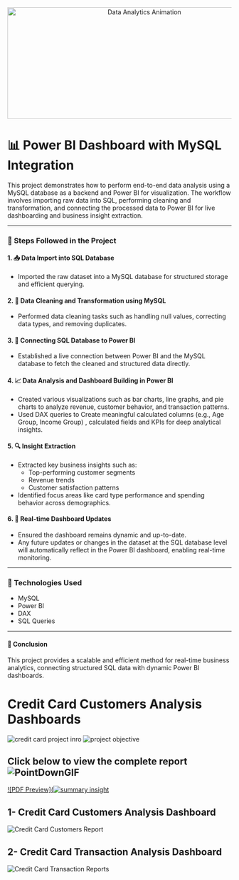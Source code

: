 <div align="center">
  <img src="https://i.pinimg.com/originals/fc/71/63/fc71635c7f1b09ed30413f59bb749582.gif" alt="Data Analytics Animation" width="600" height="250"/>
</div>

# 📊 Power BI Dashboard with MySQL Integration

This project demonstrates how to perform end-to-end data analysis using a MySQL database as a backend and Power BI for visualization. The workflow involves importing raw data into SQL, performing cleaning and transformation, and connecting the processed data to Power BI for live dashboarding and business insight extraction.

---

### 🚀 Steps Followed in the Project

#### 1. 📥 Data Import into SQL Database
- Imported the raw dataset into a MySQL database for structured storage and efficient querying.

#### 2. 🧹 Data Cleaning and Transformation using MySQL
- Performed data cleaning tasks such as handling null values, correcting data types, and removing duplicates.


#### 3. 🔗 Connecting SQL Database to Power BI
- Established a live connection between Power BI and the MySQL database to fetch the cleaned and structured data directly.

#### 4. 📈 Data Analysis and Dashboard Building in Power BI
- Created various visualizations such as bar charts, line graphs, and pie charts to analyze revenue, customer behavior, and transaction patterns.
- Used DAX queries to  Create meaningful calculated columns (e.g., Age Group, Income Group) , calculated fields and KPIs for deep analytical insights.

#### 5. 🔍 Insight Extraction
- Extracted key business insights such as:
  - Top-performing customer segments
  - Revenue trends
  - Customer satisfaction patterns
- Identified focus areas like card type performance and spending behavior across demographics.

#### 6. 🔄 Real-time Dashboard Updates
- Ensured the dashboard remains dynamic and up-to-date.
- Any future updates or changes in the dataset at the SQL database level will automatically reflect in the Power BI dashboard, enabling real-time monitoring.

---

### 📁 Technologies Used
- MySQL
- Power BI
- DAX
- SQL Queries

---

#### 📌 Conclusion
This project provides a scalable and efficient method for real-time business analytics, connecting structured SQL data with dynamic Power BI dashboards.

 
 
 
 # Credit Card Customers Analysis Dashboards




![credit card project inro](https://github.com/user-attachments/assets/5a2fce31-cecf-4865-a532-783cbba72dd1) 
![project objective](https://github.com/user-attachments/assets/27fe5124-8c73-426a-a071-59ff28e51f38)


## Click below to view the complete report ![PointDownGIF](https://github.com/user-attachments/assets/6d8c9e25-7405-4c8b-91a7-b20fbc5a19c3)

[![PDF Preview](![summary insight](https://github.com/user-attachments/assets/a3323f30-1dfd-4d99-80cc-e9109965b063)](https://github.com/Himanshu-Tiwari2001/Credit-Card-Customer-Analysis-Power-Bi-Project/blob/main/Credit_Card_Transaction_Report_Analysis.pdf)













## 1- Credit Card Customers Analysis Dashboard 

![Credit Card Customers Report](https://github.com/user-attachments/assets/616fc5be-1bff-4ae8-9a98-1afa93f7387a)



## 2- Credit Card Transaction Analysis Dashboard

![Credit Card Transaction Reports](https://github.com/user-attachments/assets/ba42621c-619a-4f1a-9c2e-0cb070bf147d)
